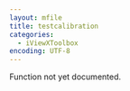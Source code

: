 ```yaml
---
layout: mfile
title: testcalibration
categories:
  - iViewXToolbox
encoding: UTF-8
---
```


Function not yet documented.